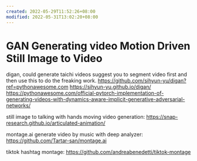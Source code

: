 ```yaml
---
created: 2022-05-29T11:52:26+08:00
modified: 2022-05-31T13:02:20+08:00
---
```


# GAN Generating video Motion Driven Still Image to Video

digan, could generate taichi videos
suggest you to segment video first and then use this to do the freaking work.
https://github.com/sihyun-yu/digan?ref=pythonawesome.com
https://sihyun-yu.github.io/digan/
https://pythonawesome.com/official-pytorch-implementation-of-generating-videos-with-dynamics-aware-implicit-generative-adversarial-networks/

still image to talking with hands moving video generation:
https://snap-research.github.io/articulated-animation/

montage.ai generate video by music with deep analyzer:
https://github.com/Tartar-san/montage.ai

tiktok hashtag montage: 
https://github.com/andreabenedetti/tiktok-montage
